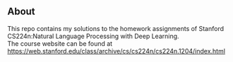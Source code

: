 ## About
This repo contains my solutions to the homework assignments of Stanford CS224n:Natural Language Processing with Deep Learning.  
The course website can be found at https://web.stanford.edu/class/archive/cs/cs224n/cs224n.1204/index.html


